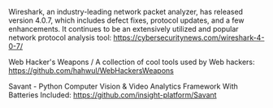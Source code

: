 

Wireshark, an industry-leading network packet analyzer, has released version 4.0.7, which includes defect fixes, protocol updates, and a few enhancements. It continues to be an extensively utilized and popular network protocol analysis tool: https://cybersecuritynews.com/wireshark-4-0-7/


Web Hacker's Weapons / A collection of cool tools used by Web hackers: https://github.com/hahwul/WebHackersWeapons

Savant - Python Computer Vision & Video Analytics Framework With Batteries Included: https://github.com/insight-platform/Savant



